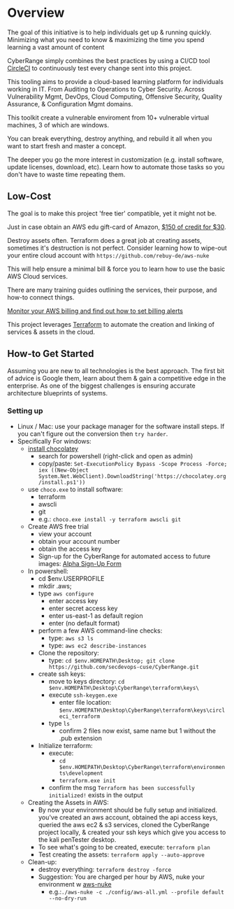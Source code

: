 # Overview

The goal of this initiative is to help individuals get up & running quickly. 
Minimizing what you need to know & maximizing the time you spend learning a vast amount of content

CyberRange simply combines the best practices by using a CI/CD tool [CircleCI](https://circleci.com/)
  to continuously test every change sent into this project.
  
This tooling aims to provide a cloud-based learning platform for individuals
working in IT.  From Auditing to Operations to Cyber Security.  Across 
Vulnerability Mgmt, DevOps, Cloud Computing, Offensive Security, 
Quality Assurance, & Configuration Mgmt domains.  

This toolkit create a vulnerable enviroment from 10+ vulnerable virtual
machines, 3 of which are windows.  

You can break everything, destroy anything, and rebuild it all when you
want to start fresh and master a concept.

The deeper you go the more interest in customization
(e.g. install software, update licenses, download, etc).  Learn how to 
automate those tasks so you don't have to waste time repeating them.  

  
## Low-Cost
The goal is to make this project 'free tier' compatible, yet it might not be.  

Just in case obtain an AWS edu gift-card of Amazon, [$150 of credit for $30](https://www.ebay.com/itm/150-Amazon-Web-Services-AWS-Credit-Code/153384276906).

Destroy assets often. Terraform does a great job at creating assets, sometimes 
it's destruction is not perfect.  Consider learning how to wipe-out
your entire cloud account with `https://github.com/rebuy-de/aws-nuke`

This will help ensure a minimal bill & force you to learn how to use the basic AWS Cloud services.  

There are many training guides outlining the services, their purpose, and how-to connect things. 

[Monitor your AWS billing and find out how to set billing alerts](http://lmgtfy.com/?q=aws+billing+alert) 

This project leverages [Terraform](http://lmgtfy.com/?q=aws+billing+alert) to automate the creation and 
linking of services & assets in the cloud.  

## How-to Get Started
Assuming you are new to all technologies is the best approach. The first bit of advice is Google them, 
learn about them & gain a competitive edge in the enterprise.  As one of the biggest challenges is 
ensuring accurate architecture blueprints of systems. 

### Setting up
 - Linux / Mac: use your package manager for the software install steps.  If you can't figure out the conversion
    then `try harder`.
 - Specifically For windows:  
    - [install chocolatey](https://chocolatey.org/docs/installation) 
        - search for powershell (right-click and open as admin) 
        - copy/paste: `Set-ExecutionPolicy Bypass -Scope Process -Force; iex ((New-Object System.Net.WebClient).DownloadString('https://chocolatey.org/install.ps1'))`
    - use `choco.exe` to install software:
        - terraform
        - awscli
        - git
        - e.g.: `choco.exe install -y terraform awscli git`
    - Create AWS free trial
        - view your account
        - obtain your account number
        - obtain the access key
        - Sign-up for the CyberRange for automated access to future images: [Alpha Sign-Up Form](https://www.tfaforms.com/4729221)
    - In powershell:
        - cd $env.USERPROFILE
        - mkdir .aws; 
        - type `aws configure` 
            - enter access key
            - enter secret access key
            - enter us-east-1 as default region
            - enter (no default format)
        - perform a few AWS command-line checks:
            - type: `aws s3 ls` 
            - type: `aws ec2 describe-instances`
        - Clone the repository:
            - type: `cd $env.HOMEPATH\Desktop; git clone https://github.com/secdevops-cuse/CyberRange.git`
        - create ssh keys:
            - move to keys directory: `cd $env.HOMEPATH\Desktop\CyberRange\terraform\keys\`
            - execute `ssh-keygen.exe` 
                - enter file location: `$env.HOMEPATH\Desktop\CyberRange\terraform\keys\circleci_terraform`
            - type `ls`
                - confirm 2 files now exist, same name but 1 without the .pub extension
        - Initialize terraform:
            - execute: 
                - `cd $env.HOMEPATH\Desktop\CyberRange\terraform\environments\development`
                - `terraform.exe init`
            - confirm the msg `Terraform has been successfully initialized!` exists in the output
    - Creating the Assets in AWS:
        - By now your environment should be fully setup and initialized.
        you've created an aws account, obtained the api access keys, queried
        the aws ec2 & s3 services, cloned the CyberRange project locally, &
        created your ssh keys which give you access to the kali penTester 
        desktop.
        - To see what's going to be created, execute: `terraform plan`
        - Test creating the assets: `terraform apply --auto-approve`
    - Clean-up:    
        - destroy everything: `terraform destroy -force`
        - Suggestion: You are charged per hour by AWS, nuke your environment w [aws-nuke](https://github.com/rebuy-de/aws-nuke) 
            - e.g.:`./aws-nuke -c ./config/aws-all.yml --profile default --no-dry-run` 
